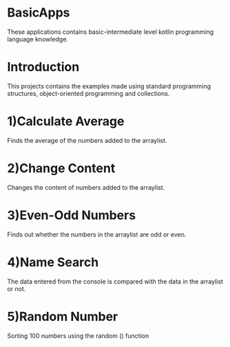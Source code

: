 # BasicApps

These applications contains basic-intermediate level kotlin programming language knowledge.

# Introduction

This projects contains the examples made using standard programming structures, object-oriented programming and collections.

# 1)Calculate Average

Finds the average of the numbers added to the arraylist.

# 2)Change Content

Changes the content of numbers added to the arraylist.

# 3)Even-Odd Numbers

Finds out whether the numbers in the arraylist are odd or even.

# 4)Name Search

The data entered from the console is compared with the data in the arraylist or not.

# 5)Random Number

Sorting 100 numbers using the random () function

